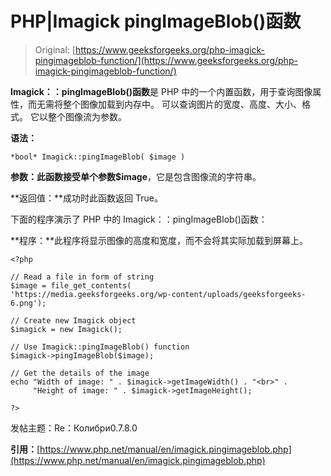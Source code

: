 # PHP|Imagick pingImageBlob()函数

> Original: [https://www.geeksforgeeks.org/php-imagick-pingimageblob-function/](https://www.geeksforgeeks.org/php-imagick-pingimageblob-function/)

**Imagick：：pingImageBlob()函数**是 PHP 中的一个内置函数，用于查询图像属性，而无需将整个图像加载到内存中。 可以查询图片的宽度、高度、大小、格式。 它以整个图像流为参数。

**语法：**

```
*bool* Imagick::pingImageBlob( $image )
```

**参数：**此函数接受单个参数**$image**，它是包含图像流的字符串。

**返回值：**成功时此函数返回 True。

下面的程序演示了 PHP 中的 Imagick：：pingImageBlob()函数：

**程序：**此程序将显示图像的高度和宽度，而不会将其实际加载到屏幕上。

```
<?php

// Read a file in form of string
$image = file_get_contents(
'https://media.geeksforgeeks.org/wp-content/uploads/geeksforgeeks-6.png');

// Create new Imagick object
$imagick = new Imagick();

// Use Imagick::pingImageBlob() function
$imagick->pingImageBlob($image);

// Get the details of the image
echo "Width of image: " . $imagick->getImageWidth() . "<br>" . 
     "Height of image: " . $imagick->getImageHeight();

?>
```

发帖主题：Re：Колибри0.7.8.0

**引用：**[https://www.php.net/manual/en/imagick.pingimageblob.php](https://www.php.net/manual/en/imagick.pingimageblob.php)